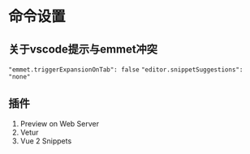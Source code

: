 # 命令设置

## 关于vscode提示与emmet冲突
`"emmet.triggerExpansionOnTab": false`
`"editor.snippetSuggestions": "none"`



## 插件
1. Preview on Web Server
2. Vetur
3. Vue 2 Snippets
